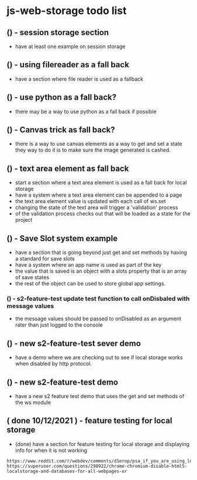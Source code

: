 # js-web-storage todo list

## () - session storage section
* have at least one example on session storage

## () - using filereader as a fall back
* have a section where file reader is used as a fallback

## () - use python as a fall back?
* there may be a way to use python as a fall back if possible

## () - Canvas trick as fall back?
* there is a way to use canvas elements as a way to get and set a state they way to do it is to make sure the image generated is cashed.

## () - text area element as fall back
* start a section where a text area element is used as a fall back for local storage
* have a system where a text area element can be appended to a page
* the text area element value is updated with each call of ws.set
* changing the state of the text area will trigger a 'validation' process
* of the validation process checks out that will be loaded as a state for the project

## () - Save Slot system example
* have a section that is going beyond just get and set methods by having a standard for save slots
* have a system where an app name is used as part of the key
* the value that is saved is an object with a slots property that is an array of save states
* the rest of the object can be used to store global app settings.

### () - s2-feature-test update test function to call onDisbaled with message values
* the message values should be passed to onDisabled as an argument rater than just logged to the console

## () - new s2-feature-test sever demo
* have a demo where we are checking out to see if local storage works when disabled by http protocol.

## () - new s2-feature-test demo
* have a new s2 feature test demo that uses the get and set methods of the ws module

## ( done 10/12/2021 ) - feature testing for local storage
* (done) have a section for feature testing for local storage and displaying info for when it is not working
```
https://www.reddit.com/r/webdev/comments/d1erop/psa_if_you_are_using_localstorage_or/
https://superuser.com/questions/298922/chrome-chromium-disable-html5-localstorage-and-databases-for-all-webpages-or
```